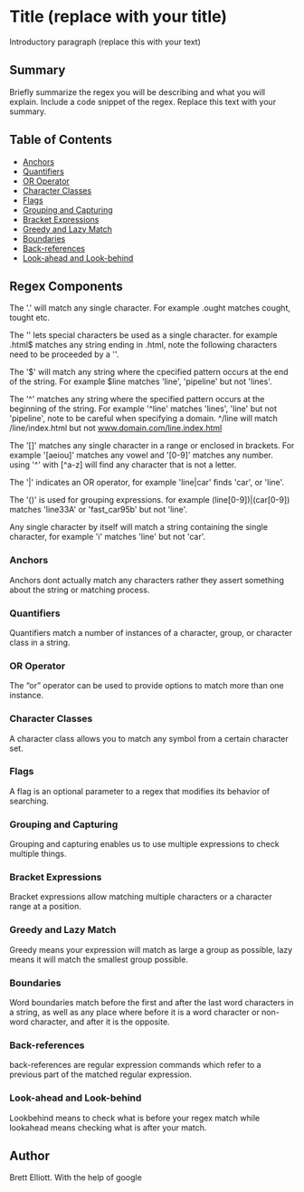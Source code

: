 # Title (replace with your title)

Introductory paragraph (replace this with your text)

## Summary

Briefly summarize the regex you will be describing and what you will explain. Include a code snippet of the regex. Replace this text with your summary.

## Table of Contents

- [Anchors](#anchors)
- [Quantifiers](#quantifiers)
- [OR Operator](#or-operator)
- [Character Classes](#character-classes)
- [Flags](#flags)
- [Grouping and Capturing](#grouping-and-capturing)
- [Bracket Expressions](#bracket-expressions)
- [Greedy and Lazy Match](#greedy-and-lazy-match)
- [Boundaries](#boundaries)
- [Back-references](#back-references)
- [Look-ahead and Look-behind](#look-ahead-and-look-behind)

## Regex Components
The '.' will match any single character. For example .ought matches cought, tought etc. 

The '\' lets special characters be used as a single character. for example \.html$ matches any string ending in .html, note the following characters need to be proceeded by a '\'.

The '$' will match any string where the cpecified pattern occurs at the end of the string. For example $line matches 'line', 'pipeline' but not 'lines'.

The '^' matches any string where the specified pattern occurs at the beginning of the string. For example '^line' matches 'lines', 'line' but not 'pipeline', note to be careful when specifying a domain. ^/line will match /line/index.html but not www.domain.com/line.index.html

The '[]' matches any single character in a range or enclosed in brackets. For example '[aeiou]' matches any vowel and '[0-9]' matches any number. using '^' with [^a-z] will find any character that is not a letter.

The '|' indicates an OR operator, for example 'line|car' finds 'car', or 'line'.

The '()' is used for grouping expressions. for example (line[0-9])|(car[0-9]) matches 'line33A' or 'fast_car95b' but not 'line'.

Any single character by itself will match a string containing the single character, for example 'i' matches 'line' but not 'car'.
### Anchors
Anchors dont actually match any characters rather they assert something about the 
string or matching process. 

### Quantifiers
Quantifiers match a number of instances of a character, group, or character class in a string.

### OR Operator
The “or” operator can be used to provide options to match more than one instance.

### Character Classes
A character class allows you to match any symbol from a certain character set.

### Flags
A flag is an optional parameter to a regex that modifies its behavior of searching.

### Grouping and Capturing 
Grouping and capturing enables us to use multiple expressions to check multiple things.

### Bracket Expressions
Bracket expressions allow matching multiple characters or a character range at a position.

### Greedy and Lazy Match
Greedy means your expression will match as large a group as possible, lazy means it will match the smallest group possible.

### Boundaries
Word boundaries match before the first and after the last word characters in a string, as well as any place where before it is a word character or non-word character, and after it is the opposite.

### Back-references
back-references are regular expression commands which refer to a previous part of the matched regular expression.

### Look-ahead and Look-behind
Lookbehind means to check what is before your regex match while lookahead means checking what is after your match.

## Author
Brett Elliott. With the help of google

